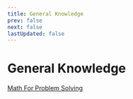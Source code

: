 ```yaml
---
title: General Knowledge
prev: false
next: false
lastUpdated: false
---
```


# General Knowledge

[Math For Problem Solving](MathForProblemSolving.md)
